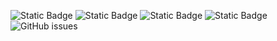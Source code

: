 ![Static Badge](https://img.shields.io/badge/blacklists-60-000000) ![Static Badge](https://img.shields.io/badge/blacklisted-3024061-cc0000) ![Static Badge](https://img.shields.io/badge/whitelisted-2242-00CC00) ![Static Badge](https://img.shields.io/badge/streaming_blacklist-28106-000000) ![GitHub issues](https://img.shields.io/github/issues/fabriziosalmi/blacklists)
